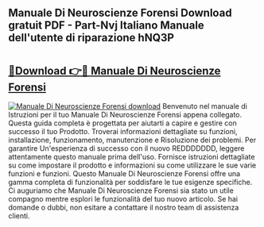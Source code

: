 ## Manuale Di Neuroscienze Forensi Download gratuit PDF - Part-Nvj Italiano Manuale dell'utente di riparazione hNQ3P

# <h2><a href="http://dfgk95.blite.top/?on=Manuale+Di+Neuroscienze+Forensi">🔗Download 👉🔴 Manuale Di Neuroscienze Forensi</a></h2>

[![Manuale Di Neuroscienze Forensi download](https://i.imgur.com/lujVjoI.png)](http://dfgk95.blite.top/?on=Manuale+Di+Neuroscienze+Forensi)
Benvenuto nel manuale di Istruzioni per il tuo Manuale Di Neuroscienze Forensi appena collegato. Questa guida completa è progettata per aiutarti a capire e gestire con successo il tuo Prodotto. Troverai informazioni dettagliate su funzioni, installazione, funzionamento, manutenzione e Risoluzione dei problemi. Per garantire Un'esperienza di successo con il nuovo REDDDDDDD, leggere attentamente questo manuale prima dell'uso. Fornisce istruzioni dettagliate su come impostare il prodotto e informazioni su come utilizzare le sue varie funzioni e funzioni. Questo Manuale Di Neuroscienze Forensi offre una gamma completa di funzionalità per soddisfare le tue esigenze specifiche. Ci auguriamo che Manuale Di Neuroscienze Forensi sia stato un utile compagno mentre esplori le funzionalità del tuo nuovo articolo. Se hai domande o dubbi, non esitare a contattare il nostro team di assistenza clienti.
